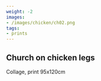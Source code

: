 ```yaml
---
weight: -2
images:
- /images/chicken/ch02.png
tags:
- prints
---
```

## Church on chicken legs

Collage, print 95x120cm
